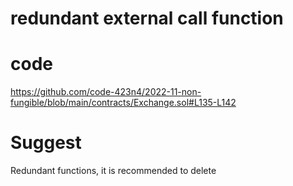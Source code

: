 # redundant external call function
# code
https://github.com/code-423n4/2022-11-non-fungible/blob/main/contracts/Exchange.sol#L135-L142
# Suggest
Redundant functions, it is recommended to delete